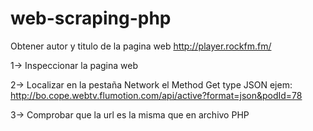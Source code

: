 # web-scraping-php

Obtener autor y titulo de la pagina web http://player.rockfm.fm/

1-> Inspeccionar la pagina web

2-> Localizar en la pestaña Network el Method Get type JSON ejem: 
    http://bo.cope.webtv.flumotion.com/api/active?format=json&podId=78

3-> Comprobar que la url es la misma que en archivo PHP
